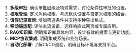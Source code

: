 1. **多级审批**: 确认审批层级及特殊需求，讨论条件性审批的设置。
2. **权限管理**: 定义角色权限，考虑默认设置与自定义权限的结合。
3. **请假记录查询**: 增加筛选条件并支持多种导出格式。
4. **移动端适配**: 评估主流设备，选择响应式网页或专属应用。
5. **RAG知识库**: 明确知识库具体内容，设计有效的搜索与更新功能。
6. **MCP协议集成**: 明确集成系统和业务场景。
7. **自动化部署**: 了解CI/CD流程，明确目标环境与支持平台。

